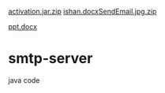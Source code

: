 [activation.jar.zip](https://github.com/Ishankarki2121/smtp-server/files/7921048/activation.jar.zip)
[ishan.docx](https://github.com/Ishankarki2121/smtp-server/files/7921039/ishan.docx)[SendEmail.jpg.zip](https://github.com/Ishankarki2121/smtp-server/files/7921051/SendEmail.jpg.zip)

[ppt.docx](https://github.com/Ishankarki2121/smtp-server/files/7921031/ppt.docx)
# smtp-server
java code
